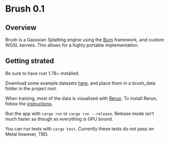 # Brush 0.1

## Overview

Brush is a Gaussian Splatting engine using the [Burn](https://github.com/tracel-ai/burn) framework, and custom WGSL kernels. This allows for a highly portable implementation.

## Getting strated

Be sure to have rust 1.78+ installed.

Download some example datasets [here](https://drive.google.com/file/d/15w5NGHUs5prPDyIpENVvNXjRjFt5CB9T/view?usp=sharing), and place them in a brush_data folder in the project root.

When training, most of the data is visualized with [Rerun](https://rerun.io/). To install Rerun, follow the [instructions](https://rerun.io/docs/getting-started/installing-viewer).

Run the app with `cargo run` or `cargo run --release`. Release mode isn't much faster as though as everything is GPU bound.

You can run tests with `cargo test`. Currently these tests do not pass on Metal however, TBD.